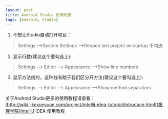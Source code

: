 ```yaml
---
layout: post
title: Android Studio 使用配置 
tags: [Android, Studio]
---
```


1. 不想让Studio自动打开项目：
>Settings -->System Settings -->Reopen last project on startup 不勾选
2. 显示行数(建议这个要勾选上):
>Settings --> Editor --> Appearance  -->Show line numbers
3. 显示方法线的，这种线有助于我们区分开方法(建议这个要勾选上):
>Settings --> Editor --> Appearance  -->Show method separators



关于Android Studio更多的使用教程请查看：
[http://wiki.jikexueyuan.com/project/intellij-idea-tutorial/introduce.html](极客学院)IntelliJ IDEA 使用教程
